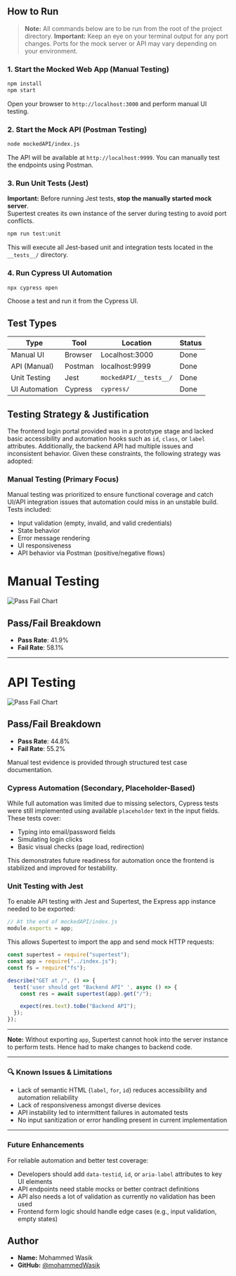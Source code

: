 ##  How to Run
> **Note:** All commands below are to be run from the root of the project directory.
>  **Important:** Keep an eye on your terminal output for any port changes. Ports for the mock server or API may vary depending on your environment.



### 1. Start the Mocked Web App (Manual Testing)

```bash
npm install
npm start
```

Open your browser to `http://localhost:3000` and perform manual UI testing.

### 2. Start the Mock API (Postman Testing)

```bash
node mockedAPI/index.js
```

The API will be available at `http://localhost:9999`. You can manually test the endpoints using Postman.


### 3. Run Unit Tests (Jest)

**Important:** Before running Jest tests, **stop the manually started mock server**.  
Supertest creates its own instance of the server during testing to avoid port conflicts.

```bash
npm run test:unit
```

This will execute all Jest-based unit and integration tests located in the `__tests__/` directory.


### 4. Run Cypress UI Automation

```bash
npx cypress open
```

Choose a test and run it from the Cypress UI.

## Test Types

| Type           | Tool          | Location              | Status   |
|----------------|---------------|------------------------|----------|
| Manual UI      | Browser       | Localhost:3000         | Done   |
| API (Manual)   | Postman       | localhost:9999         | Done   |
| Unit Testing   | Jest          | `mockedAPI/__tests__/`           | Done   |
| UI Automation  | Cypress       | `cypress/`             | Done   |

## Testing Strategy & Justification

The frontend login portal provided was in a prototype stage and lacked basic accessibility and automation hooks such as `id`, `class`, or `label` attributes. Additionally, the backend API had multiple issues and inconsistent behavior. Given these constraints, the following strategy was adopted:

###  Manual Testing (Primary Focus)

Manual testing was prioritized to ensure functional coverage and catch UI/API integration issues that automation could miss in an unstable build. Tests included:

- Input validation (empty, invalid, and valid credentials)
- State behavior
- Error message rendering
- UI responsiveness
- API behavior via Postman (positive/negative flows)

# Manual Testing

![Pass Fail Chart](https://quickchart.io/chart?c={type:'pie',data:{labels:['Pass','Fail'],datasets:[{data:[41.9,58.1]}]}})

## Pass/Fail Breakdown
- **Pass Rate**: 41.9%
- **Fail Rate**: 58.1%

---

# API Testing

![Pass Fail Chart](https://quickchart.io/chart?c={type:'pie',data:{labels:['Pass','Fail'],datasets:[{data:[44.8,55.2]}]}})

## Pass/Fail Breakdown
- **Pass Rate**: 44.8%
- **Fail Rate**: 55.2%



Manual test evidence is provided through structured test case documentation.

### Cypress Automation (Secondary, Placeholder-Based)

While full automation was limited due to missing selectors, Cypress tests were still implemented using available `placeholder` text in the input fields. These tests cover:

- Typing into email/password fields
- Simulating login clicks
- Basic visual checks (page load, redirection)

This demonstrates future readiness for automation once the frontend is stabilized and improved for testability.

### Unit Testing with Jest
To enable API testing with Jest and Supertest, the Express app instance needed to be exported:

```js
// At the end of mockedAPI/index.js 
module.exports = app;
```

This allows Supertest to import the app and send mock HTTP requests:

```js
const supertest = require("supertest");
const app = require("../index.js");
const fs = require("fs");

describe("GET at /", () => {
  test('user should get "Backend API" ', async () => {
    const res = await supertest(app).get("/");

    expect(res.text).toBe("Backend API");
  });
});
```

---

**Note:** Without exporting `app`, Supertest cannot hook into the server instance to perform tests. Hence had to make changes to backend code.


---

### 🔍 Known Issues & Limitations

- Lack of semantic HTML (`label`, `for`, `id`) reduces accessibility and automation reliability
- Lack of responsiveness amongst diverse devices
- API instability led to intermittent failures in automated tests
- No input sanitization or error handling present in current implementation

---

### Future Enhancements

For reliable automation and better test coverage:

- Developers should add `data-testid`, `id`, or `aria-label` attributes to key UI elements
- API endpoints need stable mocks or better contract definitions
- API also needs a lot of validation as currently no validation has been used
- Frontend form logic should handle edge cases (e.g., input validation, empty states)





##  Author

- **Name:** Mohammed Wasik  
- **GitHub:** [@mohammedWasik](https://github.com/mohammedWasik)

